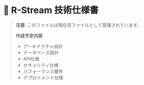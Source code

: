 # 🔧 R-Stream 技術仕様書

> **注意**: このファイルは現在空ファイルとして管理されています。
>
> **作成予定内容**:
>
> - アーキテクチャ設計
> - データベース設計
> - API仕様
> - セキュリティ仕様
> - パフォーマンス要件
> - デプロイメント仕様
